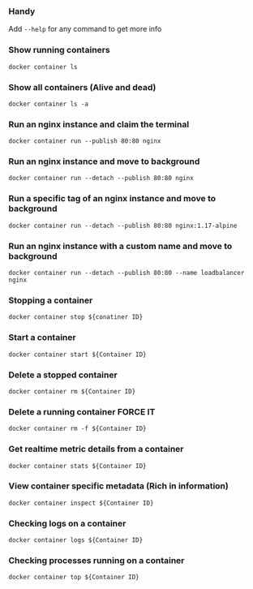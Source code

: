 ### Handy
Add ```--help``` for any command to get more info

### Show running containers
```docker container ls```

### Show all containers (Alive and dead)
```docker container ls -a```

### Run an nginx instance and claim the terminal
```docker container run --publish 80:80 nginx```

### Run an nginx instance and move to background
```docker container run --detach --publish 80:80 nginx```

### Run a specific tag of an nginx instance and move to background
```docker container run --detach --publish 80:80 nginx:1.17-alpine```

### Run an nginx instance with a custom name and move to background
```docker container run --detach --publish 80:80 --name loadbalancer nginx```

### Stopping a container
```docker container stop ${conatiner ID}```

### Start a container
```docker container start ${Container ID}```

### Delete a stopped container
```docker container rm ${Container ID}```

### Delete a running container FORCE IT
```docker container rm -f ${Container ID}```

### Get realtime metric details from a container
```docker container stats ${Container ID}```

### View container specific metadata (Rich in information)
```docker container inspect ${Container ID}```

### Checking logs on a container
```docker container logs ${Container ID}```

### Checking processes running on a container
```docker container top ${Container ID}```